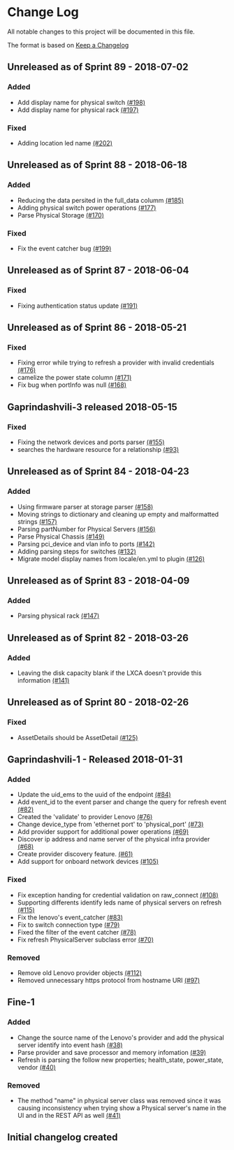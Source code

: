 # Change Log

All notable changes to this project will be documented in this file.

The format is based on [Keep a Changelog](http://keepachangelog.com/en/1.0.0/)


## Unreleased as of Sprint 89 - 2018-07-02

### Added
- Add display name for physical switch [(#198)](https://github.com/ManageIQ/manageiq-providers-lenovo/pull/198)
- Add display name for physical rack [(#197)](https://github.com/ManageIQ/manageiq-providers-lenovo/pull/197)

### Fixed
- Adding location led name [(#202)](https://github.com/ManageIQ/manageiq-providers-lenovo/pull/202)

## Unreleased as of Sprint 88 - 2018-06-18

### Added
- Reducing the data persited in the full_data columm [(#185)](https://github.com/ManageIQ/manageiq-providers-lenovo/pull/185)
- Adding physical switch power operations [(#177)](https://github.com/ManageIQ/manageiq-providers-lenovo/pull/177)
- Parse Physical Storage [(#170)](https://github.com/ManageIQ/manageiq-providers-lenovo/pull/170)

### Fixed
- Fix the event catcher bug [(#199)](https://github.com/ManageIQ/manageiq-providers-lenovo/pull/199)

## Unreleased as of Sprint 87 - 2018-06-04

### Fixed
- Fixing authentication status update [(#191)](https://github.com/ManageIQ/manageiq-providers-lenovo/pull/191)

## Unreleased as of Sprint 86 - 2018-05-21

### Fixed
- Fixing error while trying to refresh a provider with invalid credentials [(#176)](https://github.com/ManageIQ/manageiq-providers-lenovo/pull/176)
- camelize the power state column [(#171)](https://github.com/ManageIQ/manageiq-providers-lenovo/pull/171)
- Fix bug when portInfo was null [(#168)](https://github.com/ManageIQ/manageiq-providers-lenovo/pull/168)

## Gaprindashvili-3 released 2018-05-15

### Fixed
- Fixing the network devices and ports parser [(#155)](https://github.com/ManageIQ/manageiq-providers-lenovo/pull/155)
- searches the hardware resource for a relationship [(#93)](https://github.com/ManageIQ/manageiq-providers-lenovo/pull/93)

## Unreleased as of Sprint 84 - 2018-04-23

### Added
- Using firmware parser at storage parser [(#158)](https://github.com/ManageIQ/manageiq-providers-lenovo/pull/158)
- Moving strings to dictionary and cleaning up empty and malformatted strings [(#157)](https://github.com/ManageIQ/manageiq-providers-lenovo/pull/157)
- Parsing partNumber for Physical Servers [(#156)](https://github.com/ManageIQ/manageiq-providers-lenovo/pull/156)
- Parse Physical Chassis [(#149)](https://github.com/ManageIQ/manageiq-providers-lenovo/pull/149)
- Parsing pci_device and vlan info to ports [(#142)](https://github.com/ManageIQ/manageiq-providers-lenovo/pull/142)
- Adding parsing steps for switches [(#132)](https://github.com/ManageIQ/manageiq-providers-lenovo/pull/132)
- Migrate model display names from locale/en.yml to plugin [(#126)](https://github.com/ManageIQ/manageiq-providers-lenovo/pull/126)

## Unreleased as of Sprint 83 - 2018-04-09

### Added
- Parsing physical rack [(#147)](https://github.com/ManageIQ/manageiq-providers-lenovo/pull/147)

## Unreleased as of Sprint 82 - 2018-03-26

### Added
- Leaving the disk capacity blank if the LXCA doesn't provide this information [(#141)](https://github.com/ManageIQ/manageiq-providers-lenovo/pull/141)

## Unreleased as of Sprint 80 - 2018-02-26

### Fixed
- AssetDetails should be AssetDetail [(#125)](https://github.com/ManageIQ/manageiq-providers-lenovo/pull/125)

## Gaprindashvili-1 - Released 2018-01-31

### Added
- Update the uid_ems to the uuid of the endpoint [(#84)](https://github.com/ManageIQ/manageiq-providers-lenovo/pull/84)
- Add event_id to the event parser and change the query for refresh event [(#82)](https://github.com/ManageIQ/manageiq-providers-lenovo/pull/82)
- Created the 'validate' to provider Lenovo [(#76)](https://github.com/ManageIQ/manageiq-providers-lenovo/pull/76)
- Change device_type from 'ethernet port' to 'physical_port' [(#73)](https://github.com/ManageIQ/manageiq-providers-lenovo/pull/73)
- Add provider support for additional power operations [(#69)](https://github.com/ManageIQ/manageiq-providers-lenovo/pull/69)
- Discover ip address and name server of the physical infra provider [(#68)](https://github.com/ManageIQ/manageiq-providers-lenovo/pull/68)
- Create provider discovery feature. [(#61)](https://github.com/ManageIQ/manageiq-providers-lenovo/pull/61)
- Add support for onboard network devices [(#105)](https://github.com/ManageIQ/manageiq-providers-lenovo/pull/105)

### Fixed
- Fix exception handing for credential validation on raw_connect [(#108)](https://github.com/ManageIQ/manageiq-providers-lenovo/pull/108)
- Supporting differents identify leds name of physical servers on refresh [(#115)](https://github.com/ManageIQ/manageiq-providers-lenovo/pull/115)
- Fix the lenovo's event_catcher [(#83)](https://github.com/ManageIQ/manageiq-providers-lenovo/pull/83)
- Fix to switch connection type [(#79)](https://github.com/ManageIQ/manageiq-providers-lenovo/pull/79)
- Fixed the filter of the  event catcher [(#78)](https://github.com/ManageIQ/manageiq-providers-lenovo/pull/78)
- Fix refresh PhysicalServer subclass error [(#70)](https://github.com/ManageIQ/manageiq-providers-lenovo/pull/70)

### Removed
- Remove old Lenovo provider objects [(#112)](https://github.com/ManageIQ/manageiq-providers-lenovo/pull/112)
- Removed unnecessary https protocol from hostname URI [(#97)](https://github.com/ManageIQ/manageiq-providers-lenovo/pull/97)

## Fine-1

### Added
- Change the source name of the Lenovo's provider and add the physical server identify into event hash [(#38)](https://github.com/ManageIQ/manageiq-providers-lenovo/pull/38)
- Parse provider and save processor and memory infomation [(#39)](https://github.com/ManageIQ/manageiq-providers-lenovo/pull/39)
- Refresh is parsing the follow new properties; health_state, power_state, vendor [(#40)](https://github.com/ManageIQ/manageiq-providers-lenovo/pull/40)

### Removed
- The method "name" in physical server class was removed since it was causing inconsistency when trying show a Physical server's name in the UI and in the REST API as well [(#41)](https://github.com/ManageIQ/manageiq-providers-lenovo/pull/41)

## Initial changelog created
